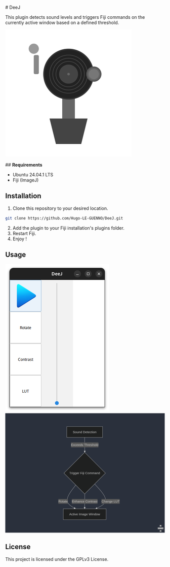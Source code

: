 
# DeeJ 

This plugin detects sound levels and triggers Fiji commands on the currently active window based on a defined threshold.


![Logo](https://github.com/Hugo-LE-GUENNO/DeeJ/blob/main/DeeJ.svg)


## **Requirements**

- Ubuntu 24.04.1 LTS
- Fiji (ImageJ)


## **Installation**

1. Clone this repository to your desired location.
```sh
git clone https://github.com/Hugo-LE-GUENNO/DeeJ.git
```

2. Add the plugin to your Fiji installation's plugins folder.
3. Restart Fiji.
4. Enjoy !


## **Usage**

![Logo](https://github.com/Hugo-LE-GUENNO/DeeJ/blob/main/DeeJ_UI.png)
![Logo](https://github.com/Hugo-LE-GUENNO/DeeJ/blob/main/DeeJ_schem.png)


## **License**

This project is licensed under the GPLv3 License.